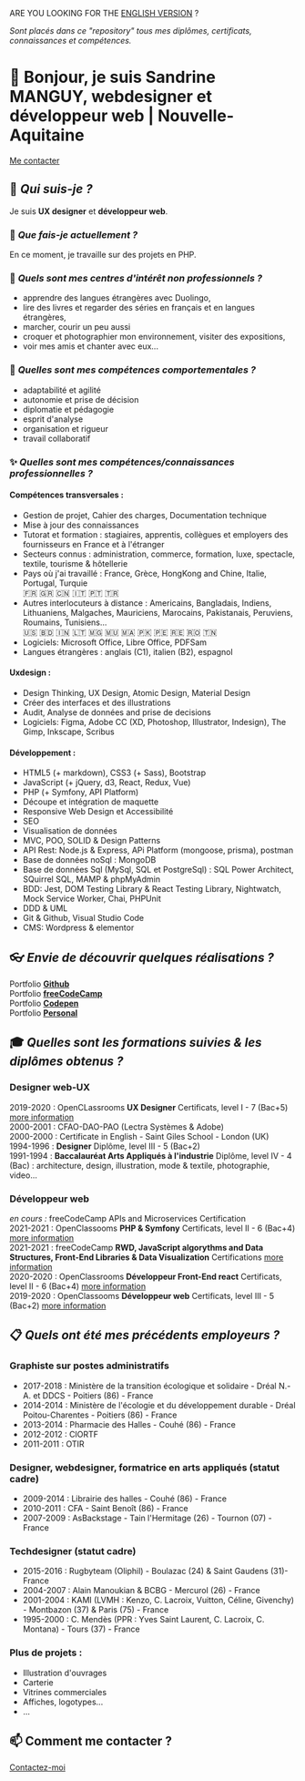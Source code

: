 
ARE YOU LOOKING FOR THE [ENGLISH VERSION](https://github.com/s-manguy) ?


*Sont placés dans ce "repository" tous mes diplômes, certificats, connaissances et compétences.*


# 👋 Bonjour, je suis **Sandrine MANGUY**, webdesigner et développeur web | Nouvelle-Aquitaine

[Me contacter](https://sandrinemanguy.com/#contact)


## 🔭 *Qui suis-je ?* 
Je suis **UX designer** et **développeur web**. 

### 🌱 *Que fais-je actuellement ?*
En ce moment, je travaille sur des projets en PHP.  

### 👀 *Quels sont mes centres d'intérêt non professionnels ?*
* apprendre des langues étrangères avec Duolingo, 
* lire des livres et regarder des séries en français et en langues étrangères, 
* marcher, courir un peu aussi
* croquer et photographier mon environnement, visiter des expositions,
* voir mes amis et chanter avec eux...

### 💬 *Quelles sont mes compétences comportementales ?*
* adaptabilité et agilité
* autonomie et prise de décision
* diplomatie et pédagogie
* esprit d'analyse
* organisation et rigueur
* travail collaboratif

### ✨ *Quelles sont mes compétences/connaissances professionnelles ?*
#### Compétences transversales :
* Gestion de projet, Cahier des charges, Documentation technique
* Mise à jour des connaissances
* Tutorat et formation : stagiaires, apprentis, collègues et employers des fournisseurs en France et à l'étranger
* Secteurs connus : administration, commerce, formation, luxe, spectacle, textile, tourisme & hôtellerie
* Pays où j'ai travaillé : France, Grèce, HongKong and Chine, Italie, Portugal, Turquie  
  🇫🇷 🇬🇷 🇨🇳 🇮🇹 🇵🇹 🇹🇷
* Autres interlocuteurs à distance : Americains, Bangladais, Indiens, Lithuaniens, Malgaches, Mauriciens, Marocains, Pakistanais, Peruviens, Roumains, Tunisiens...  
  🇺🇸 🇧🇩 🇮🇳 🇱🇹 🇲🇬 🇲🇺 🇲🇦 🇵🇰 🇵🇪 🇷🇪 🇷🇴 🇹🇳
* Logiciels: Microsoft Office, Libre Office, PDFSam
* Langues étrangères : anglais (C1), italien (B2), espagnol
 
#### Uxdesign :
* Design Thinking, UX Design, Atomic Design, Material Design
* Créer des interfaces et des illustrations
* Audit, Analyse de données and prise de decisions
* Logiciels: Figma, Adobe CC (XD, Photoshop, Illustrator, Indesign), The Gimp, Inkscape, Scribus

#### Développement :
* HTML5 (+ markdown), CSS3 (+ Sass), Bootstrap
* JavaScript (+ jQuery, d3, React, Redux, Vue)
* PHP (+ Symfony, API Platform)
* Découpe et intégration de maquette
* Responsive Web Design et Accessibilité
* SEO
* Visualisation de données
* MVC, POO, SOLID & Design Patterns
* API Rest: Node.js & Express, APi Platform (mongoose, prisma), postman
* Base de données noSql : MongoDB 
* Base de données Sql (MySql, SQL et PostgreSql) : SQL Power Architect, SQuirrel SQL, MAMP & phpMyAdmin
* BDD: Jest, DOM Testing Library & React Testing Library, Nightwatch, Mock Service Worker, Chai, PHPUnit
* DDD & UML
* Git & Github, Visual Studio Code
* CMS: Wordpress & elementor


## 👓 *Envie de découvrir quelques réalisations ?*
Portfolio **[Github](https://github.com/s-manguy/projects)**  
Portfolio **[freeCodeCamp](https://www.freecodecamp.org/fcc3ab085a4-3e2d-4160-a445-50914111cc0d)**  
Portfolio **[Codepen](https://codepen.io/s-manguy)**  
Portfolio **[Personal](https://sandrinemanguy.com)** 



## 🎓 *Quelles sont les formations suivies & les diplômes obtenus ?*
### Designer web-UX
2019-2020 : OpenCLassrooms **UX Designer** Certificats, level I - 7 (Bac+5) [more information](https://github.com/s-manguy/diploma/tree/main/UX-DESIGN#readme)     
2000-2001 : CFAO-DAO-PAO (Lectra Systèmes & Adobe)   
2000-2000 : Certificate in English - Saint Giles School - London (UK)  
1994-1996 : **Designer** Diplôme, level III - 5 (Bac+2)    
1991-1994 : **Baccalauréat Arts Appliqués à l'industrie** Diplôme, level IV - 4 (Bac) : architecture, design, illustration, mode & textile, photographie, video...  

### Développeur web
*en cours :* freeCodeCamp APIs and Microservices Certification   
2021-2021 : OpenClassooms **PHP & Symfony** Certificats, level II - 6 (Bac+4) [more information](https://github.com/s-manguy/diploma/blob/main/PHP/README.md)   
2021-2021 : freeCodeCamp **RWD, JavaScript algorythms and Data Structures, Front-End Libraries & Data Visualization** Certifications [more information](https://www.freecodecamp.org/fcc3ab085a4-3e2d-4160-a445-50914111cc0d)  
2020-2020 : OpenClassrooms **Développeur Front-End react** Certificats, level II - 6 (Bac+4) [more information](https://github.com/s-manguy/diploma/tree/main/FRONT-END#readme)  
2019-2020 : OpenClassooms **Développeur web** Certificats, level III - 5 (Bac+2) [more information](https://github.com/s-manguy/diploma/blob/main/WEB-DEVELOPPER#README.md) 


## 📋 *Quels ont été mes précédents employeurs ?* 
### Graphiste sur postes administratifs 
* 2017-2018 : Ministère de la transition écologique et solidaire - Dréal N.-A. et DDCS - Poitiers (86) - France
* 2014-2014 : Ministère de l'écologie et du développement durable - Dréal Poitou-Charentes - Poitiers (86) - France
* 2013-2014 : Pharmacie des Halles - Couhé (86) - France
* 2012-2012 : CIORTF
* 2011-2011 : OTIR

### Designer, webdesigner, formatrice en arts appliqués (statut cadre)
* 2009-2014 : Librairie des halles - Couhé (86) - France
* 2010-2011 : CFA - Saint Benoît (86) - France
* 2007-2009 : AsBackstage - Tain l'Hermitage (26) - Tournon (07) - France

### Techdesigner (statut cadre)
* 2015-2016 : Rugbyteam (Oliphil) - Boulazac (24) & Saint Gaudens (31)- France
* 2004-2007 : Alain Manoukian & BCBG - Mercurol (26) - France
* 2001-2004 : KAMI (LVMH : Kenzo, C. Lacroix, Vuitton, Céline, Givenchy) - Montbazon (37) & Paris (75) - France
* 1995-2000 : C. Mendès (PPR : Yves Saint Laurent, C. Lacroix, C. Montana) - Tours (37) - France

### Plus de projets :
* Illustration d'ouvrages
* Carterie
* Vitrines commerciales
* Affiches, logotypes...
* ...


## 📫 Comment me contacter ?
[Contactez-moi](https://sandrinemanguy.com/#contact)

<!--
- 👋 Hi, I’m @s-manguy
- 👀 I’m interested in design, art, reading books, drawing, walking...
- 🌱 I’m currently learning html, css, javascript and PHP : [view skills and diploma](https://github.com/s-manguy/diploma)
- 💞️ I’m looking to collaborate on ...
- 📫 How to reach me ...
-->
<!---
s-manguy/s-manguy is a ✨ special ✨ repository because its `README.md` (this file) appears on your GitHub profile.
You can click the Preview link to take a look at your changes.
--->


<!--
# Diploma/Diplômes

Find in this repository all my **Diploma, Certifications, Knowledges and Skills**.

## UX-Web Designer / Designer web-UX
2020-2020 : [OpenCLassrooms **UX Designer** Certifications, level I - 7 (Bac+5)](https://github.com/s-manguy/diploma/tree/main/UX-DESIGN#readme)     
2000-2001 : CFAO-DAO-PAO  
1994-1996 : **Designer** Diploma, level III - 5 (Bac+2)    
1991-1994 : **Baccalauréat Arts Appliqués à l'industrie** Diploma, level IV - 4 (Bac) : architecture, design, illustration, fashion design / mode & textile, photography, video...  

## Web Developer / Développeur web
### Front-End
2021-2021 : [freeCodeCamp **RWD, JavaScript algorythms and Data Structures, Front-End Libraries & Data Visualization** Certifications](https://www.freecodecamp.org/fcc3ab085a4-3e2d-4160-a445-50914111cc0d)  
2020-2020 : [OpenClassrooms **Front-end aps** Certifications, level II - 6 (Bac+4)](https://github.com/s-manguy/diploma/tree/main/FRONT-END#readme)  
2020-2020 : [OpenClassooms **web developper** Certification, level III - 5 (Bac+2)](https://github.com/s-manguy/diploma/blob/main/WEB-DEVELOPPER#README.md) 

### Back-End
*coming soon :* freeCodeCamp APIs and Microservices Certification   
2021-2021 : [OpenClassooms **PHP & Symfony aps** Certifications, level II - 6 (Bac+4)](https://github.com/s-manguy/diploma/blob/main/PHP/README.md)      
2020-2020 : [OpenClassooms **web developper** Certification, level III - 5 (Bac+2)](https://github.com/s-manguy/diploma/blob/main/WEB-DEVELOPPER#README.md)  

# Skills/Compétences
## Hard skills
* **Transversal/*transversales***
  * Update knowledges/*veille informationnelle*
  * Tutoring & teaching / *Tutorer/Tormer* : trainees/*stagiaires*, apprentices/*apprentis*, students/*étudiants*, colleagues/*collègues* and suppliers' employees/*employers des fournisseurs* in France & foreign countries / *en France et à l'étranger*
  * Known sectors / *Secteurs connus*: administration, education/*formation*, luxury industry/*luxe*, performing arts/*spectacle*, textile, tourism & hotel /*tourisme et hôtellerie*, trade/*commerce*
  * Places where I worked: France, Greece, HongKong and China, Italy, Portugal, Turkey
  * Other foreigners I worked with: Americans, Bangladeshis, Indians, Lithuanians, Malagazies, Mauritians, Morrocans, Pakistanis, Peruvians, Romanians, Tunisians... 
  * Softwares/*logiciels*: Microsoft Office, Libre Office, PDFSam
  * Foreign languages / *langues étrangères*: English (C1), Italian (B2), Spanish
* **Design/*création***
  * Design thinking: trends/tendances, moodboard/planche d'ambiance, color range / gamme de couleurs, typography/typographie, sketches/croquis...
  * UX design: research/recherche, personas, wireframes...
  * Atomic Design
  * Material Design
  * Technical drawing / dessin technique
  * Illustrations, logos/logotypes
  * Project management / Gestion de projet : UX mapping / recherche utilisateur, audit UX, Data Analysis / analyse de données, retroplanning/rétroplanning
  * Utils/outils : pen & paper / papier et crayon, markers, watercolors/Aquarelle, acrylic paint / peinture acrylique...
  * Softwares/logiciels : Adobe Photoshop, Adobe Illustrator, Adobe Indesign, Adobe XD, Figma, Inkscape, Gimp, Scribus.
* **Development/*développement***
  * RWD
  * Accessibility
  * Coding from mock-up / Intégration
  * EDI : VisualStudioCode
  * Front-End : HTML5, CSS3, Sass, Bootstrap, JavaScript, jQuery, Vue.js, React.js, Redux, d3.js
  * Back-End : node.js, Express, MongoDB, MySql, PostgreSql, PHP, Symfony
  * Testing library: Jest, DOM/React Testing Library, Nightwatch
  * CMS: Wordpress, Elementor
  * Project management / Gestion de projet : DDD, UML, technical specifications / cahier des charges, waterfall & agile methods / méthodes en cascade et agiles
  * Technical Documentation / documentation technique
## Soft skills
* adaptability & agility
* autonomy & decision making
* diplomacy & pedagogy
* analytical mind
* organization and rigor
* collaborative work
-->
